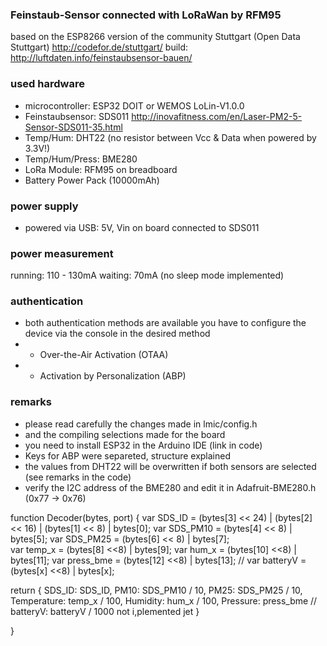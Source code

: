 ### Feinstaub-Sensor connected with LoRaWan by RFM95
 based on the ESP8266 version of the community Stuttgart (Open Data Stuttgart)
http://codefor.de/stuttgart/  build: http://luftdaten.info/feinstaubsensor-bauen/

### used hardware
* microcontroller:	ESP32   DOIT or WEMOS LoLin-V1.0.0
* Feinstaubsensor:	SDS011		http://inovafitness.com/en/Laser-PM2-5-Sensor-SDS011-35.html
* Temp/Hum:			DHT22 (no resistor between Vcc & Data when powered by 3.3V!)
* Temp/Hum/Press:	BME280
* LoRa Module:		RFM95 on breadboard
* Battery			Power Pack (10000mAh)

### power supply
* powered via USB: 5V, Vin on board connected to SDS011 

### power measurement
running:  110 - 130mA
waiting:   70mA  (no sleep mode implemented)

### authentication
* both authentication methods are available
  you have to configure the device via the console in the desired method
* - Over-the-Air Activation (OTAA)
* - Activation by Personalization (ABP)

### remarks
* please read carefully the changes made in lmic/config.h
* and the compiling selections made for the board
* you need to install ESP32 in the Arduino IDE (link in code)
* Keys for ABP were separeted, structure explained
* the values from DHT22 will be overwritten if both sensors are selected (see remarks in the code)
* verify the I2C address of the BME280 and edit it in Adafruit-BME280.h  (0x77 -> 0x76)

function Decoder(bytes, port) {
  var SDS_ID      = (bytes[3] << 24) | (bytes[2] << 16) | (bytes[1] << 8) | bytes[0];
  var SDS_PM10    = (bytes[4] << 8)  | bytes[5];
  var SDS_PM25    = (bytes[6] << 8)  | bytes[7];  
  var temp_x      = (bytes[8] <<8)   | bytes[9];
  var hum_x       = (bytes[10] <<8)  | bytes[11];
  var press_bme   = (bytes[12] <<8)  | bytes[13];
//  var batteryV    = (bytes[x] <<8) | bytes[x];
  
  return {
    SDS_ID:       SDS_ID,
	PM10:         SDS_PM10 / 10,
	PM25:         SDS_PM25 / 10,
    Temperature:  temp_x / 100,
    Humidity:     hum_x / 100,
    Pressure:     press_bme
//  batteryV:  batteryV / 1000         not i,plemented jet
  }
  
}

